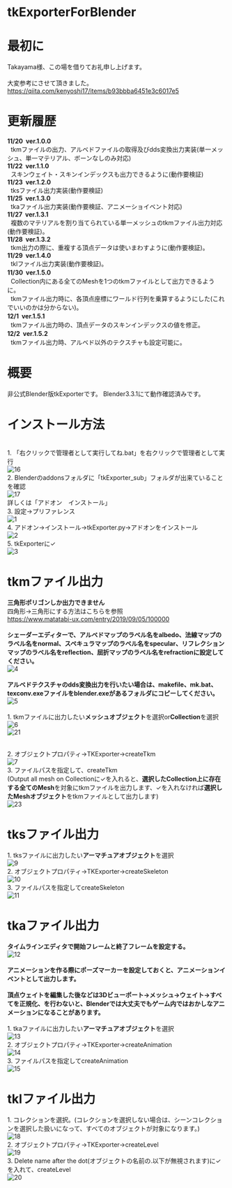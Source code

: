 # tkExporterForBlender

# 最初に
Takayama様、この場を借りてお礼申し上げます。
<br>
<br>大変参考にさせて頂きました。
<br>https://qiita.com/kenyoshi17/items/b93bbba6451e3c6017e5

# 更新履歴
 **11/20&nbsp;&nbsp;ver.1.0.0**
  <br>&nbsp;&nbsp;tkmファイルの出力、アルベドファイルの取得及びdds変換出力実装(単一メッシュ、単一マテリアル、ボーンなしのみ対応)
<br>
 **11/22&nbsp;&nbsp;ver.1.1.0**
  <br>&nbsp;&nbsp;スキンウェイト・スキンインデックスも出力できるように(動作要検証)
<br>
 **11/23&nbsp;&nbsp;ver.1.2.0**
  <br>&nbsp;&nbsp;tksファイル出力実装(動作要検証)
<br>
 **11/25&nbsp;&nbsp;ver.1.3.0**
  <br>&nbsp;&nbsp;tkaファイル出力実装(動作要検証、アニメーショイベント対応)
<br>
 **11/27&nbsp;&nbsp;ver.1.3.1**
  <br>&nbsp;&nbsp;複数のマテリアルを割り当てられている単一メッシュのtkmファイル出力対応(動作要検証)。
 <br>
 **11/28&nbsp;&nbsp;ver.1.3.2**
  <br>&nbsp;&nbsp;tkm出力の際に、重複する頂点データは使いまわすように(動作要検証)。
   <br>
 **11/29&nbsp;&nbsp;ver.1.4.0**
  <br>&nbsp;&nbsp;tklファイル出力実装(動作要検証)。
     <br>
 **11/30&nbsp;&nbsp;ver.1.5.0**
　<br>&nbsp;&nbsp;Collection内にある全てのMeshを1つのtkmファイルとして出力できるように。
  <br>&nbsp;&nbsp;tkmファイル出力時に、各頂点座標にワールド行列を乗算するようにした(これでいいのかは分からない)。
  <br>
 **12/1&nbsp;&nbsp;ver.1.5.1**
　<br>&nbsp;&nbsp;tkmファイル出力時の、頂点データのスキンインデックスの値を修正。
  <br>
 **12/2&nbsp;&nbsp;ver.1.5.2**
　<br>&nbsp;&nbsp;tkmファイル出力時、アルベド以外のテクスチャも設定可能に。
     

# 概要
非公式Blender版tkExporterです。
Blender3.3.1にて動作確認済みです。

# インストール方法

<br>1.&nbsp;「右クリックで管理者として実行してね.bat」を右クリックで管理者として実行
<br>![16](https://user-images.githubusercontent.com/44657623/203994330-492e4351-8184-4bb7-a836-181cefdffd92.png)
<br>2.&nbsp;Blenderのaddonsフォルダに「tkExporter_sub」フォルダが出来ていることを確認
<br>![17](https://user-images.githubusercontent.com/44657623/203994647-fb462026-15f4-464f-9bc6-c95630e195a8.png)
<br>詳しくは「アドオン　インストール」
<br>3.&nbsp;設定→プリファレンス
<br>![1](https://user-images.githubusercontent.com/44657623/202902685-123d81df-5561-4e91-8251-205606a1d19d.png)
<br>4.&nbsp;アドオン→インストール→tkExporter.py→アドオンをインストール
<br>![2](https://user-images.githubusercontent.com/44657623/202902789-0c5857bb-2c65-4123-ba87-ccc682e84f0c.png)
<br>5.&nbsp;tkExporterに✓
<br>![3](https://user-images.githubusercontent.com/44657623/202902856-b194fb85-ad2a-487b-91e9-c2de8b073ef0.png)


# tkmファイル出力
**三角形ポリゴンしか出力できません**
<br>四角形→三角形にする方法はこちらを参照
<br>https://www.matatabi-ux.com/entry/2019/09/05/100000
<br><br>
**シェーダーエディターで、**アルベドマップのラベル名をalbedo**、**法線マップのラベル名をnormal**、**スペキュラマップのラベル名をspecular**、**リフレクションマップのラベル名をreflection**、**屈折マップのラベル名をrefraction**に設定してください。**
<br>![4](https://user-images.githubusercontent.com/44657623/202903175-8986e331-61f4-4f9b-98ea-b3214c57adc8.png)
<br><br>
**アルベドテクスチャのdds変換出力を行いたい場合は、makefile、mk.bat、texconv.exeファイルをblender.exeがあるフォルダにコピーしてください。**
<br>![5](https://user-images.githubusercontent.com/44657623/202903461-e0485e01-c978-42fa-910a-a77068ee66f0.png)
<br><br>
1.&nbsp;tkmファイルに出力したい**メッシュオブジェクト**を選択or**Collection**を選択
<br>![6](https://user-images.githubusercontent.com/44657623/202903646-7edabb2d-8976-4bb3-a3e3-8ddec51cb3ed.png)
<br>![21](https://user-images.githubusercontent.com/44657623/204788193-7d41ea03-761b-4f4d-9ab6-1c043efd62d7.png)

<br>2.&nbsp;オブジェクトプロパティ→TKExporter→createTkm
<br>![7](https://user-images.githubusercontent.com/44657623/202903877-d500505a-b454-425c-9c36-96f8e9995bac.png)
<br>3.&nbsp;ファイルパスを指定して、createTkm
<br>(Output all mesh on Collectionに✓を入れると、**選択したCollection上に存在する全てのMesh**を対象にtkmファイルを出力します、✓を入れなければ**選択したMeshオブジェクト**をtkmファイルとして出力します)
<br>![23](https://user-images.githubusercontent.com/44657623/204789146-f12b44d2-7cae-4537-b80e-cc32da0b4f10.png)
# tksファイル出力
1.&nbsp;tksファイルに出力したい**アーマチュアオブジェクト**を選択
<br>![9](https://user-images.githubusercontent.com/44657623/203451472-adcddb27-0e22-4bcd-9b22-aa4f2256857c.png)
<br>2.&nbsp;オブジェクトプロパティ→TKExporter→createSkeleton
<br>![10](https://user-images.githubusercontent.com/44657623/203451565-507c5056-17e1-4b39-80ad-417ae7317715.png)
<br>3.&nbsp;ファイルパスを指定してcreateSkeleton
<br>![11](https://user-images.githubusercontent.com/44657623/203451713-518cb6a0-f277-4a95-99f7-0747a1510a28.png)

# tkaファイル出力
**タイムラインエディタで開始フレームと終了フレームを設定する。**
<br>![12](https://user-images.githubusercontent.com/44657623/203992635-5fc5a1a0-d92a-4915-9ac9-344a36d1fa93.png)
<br><br>
**アニメーションを作る際にポーズマーカーを設定しておくと、アニメーションイベントとして出力します。**
<br><br>
**頂点ウェイトを編集した後などは3Dビューポート→メッシュ→ウェイト→すべてを正規化、を行わないと、Blenderでは大丈夫でもゲーム内ではおかしなアニメーションになることがあります。**
<br><br>
1.&nbsp;tkaファイルに出力したい**アーマチュアオブジェクト**を選択
<br>![13](https://user-images.githubusercontent.com/44657623/203992843-7e2b316f-40a3-4f0f-974f-850eff60562f.png)
<br>2.&nbsp;オブジェクトプロパティ→TKExporter→createAnimation
<br>![14](https://user-images.githubusercontent.com/44657623/203993009-3222df91-fef8-4d69-bea8-86a8572714c5.png)
<br>3.&nbsp;ファイルパスを指定してcreateAnimation
<br>![15](https://user-images.githubusercontent.com/44657623/203993199-7998066e-c22e-4429-84a6-b251e0681781.png)

# tklファイル出力
1.&nbsp;コレクションを選択。(コレクションを選択しない場合は、シーンコレクションを選択した扱いになって、すべてのオブジェクトが対象になります。)
<br>![18](https://user-images.githubusercontent.com/44657623/204429635-0fc5d36d-19d7-43f9-9db3-342d4995b955.png)
<br>2.&nbsp;オブジェクトプロパティ→TKExporter→createLevel
<br>![19](https://user-images.githubusercontent.com/44657623/204430215-f301527c-8abc-47c6-bcd3-90f03ddc2bb6.png)
<br>3.&nbsp;Delete name after the dot(オブジェクトの名前の.以下が無視されます)に✓を入れて、createLevel
<br>![20](https://user-images.githubusercontent.com/44657623/204430196-2639f642-1b5f-48b3-9a03-eca593ba41bc.png)





